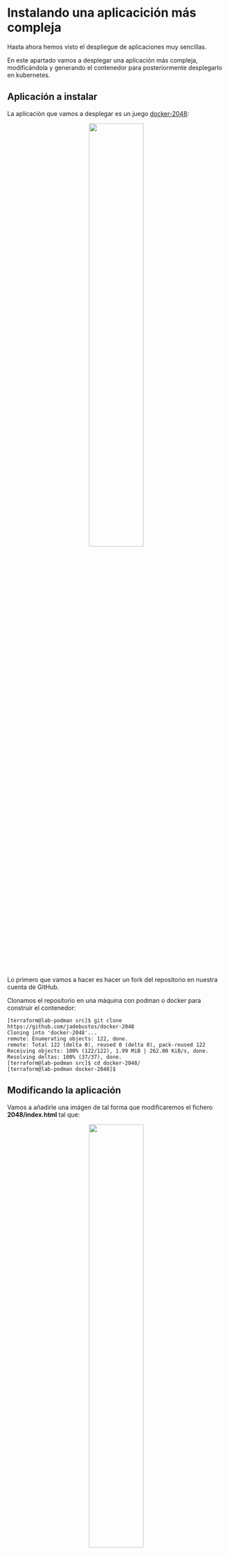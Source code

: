 # Instalando una aplicacición más compleja

Hasta ahora hemos visto el despliegue de aplicaciones muy sencillas.

En este apartado vamos a desplegar una aplicación más compleja, modificándola y generando el contenedor para posteriormente desplegarlo en kubernetes.

## Aplicación a instalar

La aplicación que vamos a desplegar es un juego [docker-2048](https://github.com/alexwhen/docker-2048):

<center><img src="../imgs/docker-2048.png" width="50%" height="50%"></center>

Lo primero que vamos a hacer es hacer un fork del repositorio en nuestra cuenta de GitHub.

Clonamos el repositorio en una máquina con podman o docker para construir el contenedor:

```console
[terraform@lab-podman src]$ git clone https://github.com/jadebustos/docker-2048
Cloning into 'docker-2048'...
remote: Enumerating objects: 122, done.
remote: Total 122 (delta 0), reused 0 (delta 0), pack-reused 122
Receiving objects: 100% (122/122), 1.99 MiB | 262.00 KiB/s, done.
Resolving deltas: 100% (37/37), done.
[terraform@lab-podman src]$ cd docker-2048/
[terraform@lab-podman docker-2048]$
```

## Modificando la aplicación

Vamos a añadirle una imágen de tal forma que modificaremos el fichero **2048/index.html** tal que:

<center><img src="../imgs/docker-2048-kubernetes.png" width="50%" height="50%"/></center>

Incluyendo la imagen que hayamos elegido en el directorio **2048/meta**.

Es necesario incluir estos cambios en el fichero Dockerfile. El Docker file original:

```dockerfile
FROM alpine:latest

MAINTAINER yourname <your@email> 

RUN apk --update add nginx

COPY 2048 /usr/share/nginx/html

EXPOSE 80

CMD ["nginx", "-g", "daemon off;"]
```

Como se copia todo el contenido del directorio 2048 automáticamente se copian las modificaciones que hemos hecho. Por lo tanto vamos generar la imagen:

```console
[terraform@lab-podman docker-2048]$ buildah bud -t 2048-game .
STEP 1: FROM alpine:latest
...
[terraform@lab-podman docker-2048]$ podman images
REPOSITORY                TAG     IMAGE ID      CREATED         SIZE
localhost/2048-game       latest  fd338acb5eb5  45 seconds ago  9.97 MB
docker.io/library/alpine  latest  e50c909a8df2  4 days ago      5.88 MB
[terraform@lab-podman docker-2048]$ 
```

> ![TIP](../imgs/tip-icon.png) Vamos a utilizar **podman** y **buildah**. Deberías probar a reproducir los pasos con **docker**.

Arrancamos el contenedor:

```console
[terraform@lab-podman docker-2048]$ podman run -d -p 8080:80 localhost/2048-game
15acafbc214b2440b0b4bedf5059182671ab6381bd4e5473cd3c62a88a65a379
[terraform@lab-podman docker-2048]$ podman ps
CONTAINER ID  IMAGE   COMMAND  CREATED  STATUS  PORTS   NAMES
[terraform@lab-podman docker-2048]$ podman ps -a
CONTAINER ID  IMAGE                COMMAND               CREATED        STATUS                    PORTS                 NAMES
15acafbc214b  localhost/2048-game  nginx -g daemon o...  7 seconds ago  Exited (1) 6 seconds ago  0.0.0.0:8080->80/tcp  cool_mestorf
[terraform@lab-podman docker-2048]$ 
```

El contenedor arranca y se para. Debería permanecer arrancado, veamos a ver si en los logs vemos alguna pista que nos indique que pudiera estar pasando:

```console
[terraform@lab-podman docker-2048]$ podman ps -a
CONTAINER ID  IMAGE                COMMAND               CREATED        STATUS                    PORTS                 NAMES
15acafbc214b  localhost/2048-game  nginx -g daemon o...  7 seconds ago  Exited (1) 6 seconds ago  0.0.0.0:8080->80/tcp  cool_mestorf
[terraform@lab-podman docker-2048]$ podman logs 15acafbc214b
nginx: [emerg] open() "/run/nginx/nginx.pid" failed (2: No such file or directory)
[terraform@lab-podman docker-2048]$ 
```

El problema es que no puede crear el fichero de pid para el proceso de nginx. Esto puede ser debido a dos cosas a que no exista el directorio o no tenga permisos de escritura. Ejecutemos una shell en el contenedor:

```console
[terraform@lab-podman docker-2048]$ podman run -it -p 8080:80 localhost/2048-game /bin/ash
/ # ls -lh /run/nginx
ls: /run/nginx: No such file or directory
/ # 
```

> ![INFORMATION](../imgs/information-icon.png) Existen diferentes shell, las más utilizadas suelen ser **/bin/bash** o **/bin/sh** pero no necesariamente tienen que estar en la imagen del contenedor. En este caso la imagen del contenedor contiene **/bin/ash**.

No existe el directorio donde nginx tiene que crear el fichero para el pid. Por lo tanto vamos a crearlo en el Dockerfile y volvemos a crear la imagen. El Dockerfile quedará:

```dockerfile
FROM alpine:latest

MAINTAINER yourname <your@email> 

RUN apk --update add nginx
RUN mkdir /run/nginx

COPY 2048 /usr/share/nginx/html

EXPOSE 80

CMD ["nginx", "-g", "daemon off;"]
```

Volvemos a construir la imagen del contenedor y lo arrancamos:

```console
[terraform@lab-podman docker-2048]$ buildah bud -t 2048-game .
...
[terraform@lab-podman docker-2048]$ podman run -d -p 8080:80 localhost/2048-game
ac2390cf18ef38c1ce77eed499b6839e623bdcf149251d572b121627ac45d4ac
[terraform@lab-podman docker-2048]$ podman ps
CONTAINER ID  IMAGE   COMMAND  CREATED  STATUS  PORTS   NAMES
ac2390cf18ef  localhost/2048-game  nginx -g daemon o...  18 seconds ago  Up 16 seconds ago  0.0.0.0:8080->80/tcp  silly_jennings
[terraform@lab-podman docker-2048]$ 
```
La imagen del contenedor ya arranca.

Vamos a arrancar un navegador y acceder a la aplicación para comprobar que funciona correctamente:

Nos conectamos con un navegador:

<center><img src="../imgs/docker-2048-nginx-404.png" width="90%" height="90%"/></center>

> ![TIP](../imgs/tip-icon.png) Tendrás que abrir el puerto en el firewall para poder acceder:
> ```console 
> [root@lab-podman ~]# firewall-cmd --permanent --add-port=8080/tcp
> success
> [root@lab-podman ~]# firewall-cmd --reload
> success
> [root@lab-podman ~]# 
> ```

Vemos que la aplicación no se muestra, luego hay algún error. Por el Dockerfile vemos que la aplicación se copia al directorio **/usr/share/nginx/html**, vamos a ver si en los logs se muestra algo:

```console
[terraform@lab-podman docker-2048]$ podman ps
CONTAINER ID  IMAGE                COMMAND               CREATED         STATUS             PORTS                 NAMES
ac2390cf18ef  localhost/2048-game  nginx -g daemon o...  14 minutes ago  Up 14 minutes ago  0.0.0.0:8080->80/tcp  silly_jennings
[terraform@lab-podman docker-2048]$ podman logs ac2390cf18ef
[terraform@lab-podman docker-2048]$ 
```

Como no vemos nada nos conectamos al contenedor:

```console
[terraform@lab-podman docker-2048]$ podman exec -it ac2390cf18ef /bin/ash
/ # ps ax
PID   USER     TIME  COMMAND
    1 root      0:00 nginx: master process nginx -g daemon off;
    6 nginx     0:00 nginx: worker process
    7 nginx     0:00 nginx: worker process
    8 root      0:00 /bin/ash
   14 root      0:00 ps ax
/ # ls -lh /usr/share/nginx/
total 4K     
drwxr-xr-x    5 root     root         118 Feb  2 18:46 html
-rw-r--r--    1 root     root         342 Jan  7 22:53 http-default_server.conf
/ # ls -lh /usr/share/nginx/html/
total 20K    
-rw-rw-r--    1 root     root        1.9K Feb  2 16:43 CONTRIBUTING.md
-rw-rw-r--    1 root     root        4.2K Feb  2 16:43 favicon.ico
-rw-rw-r--    1 root     root        4.1K Feb  2 17:05 index.html
drwxrwxr-x    2 root     root         252 Feb  2 16:43 js
drwxrwxr-x    2 root     root         147 Feb  2 17:05 meta
drwxrwxr-x    3 root     root          72 Feb  2 16:43 style
/ #
```

La aplicacion se encuentra en el directorio correcto, **nginx** está arrancado como root y por los permisos sobre los directorios **nginx** puede acceder al contenido sin embargo no está encontrando la aplicación para servirla. Vamos a comprobar la configuración de **nginx**:

```console
/ # nginx -t
nginx: the configuration file /etc/nginx/nginx.conf syntax is ok
nginx: configuration file /etc/nginx/nginx.conf test is successful
/ # nginx -V
nginx version: nginx/1.18.0
built with OpenSSL 1.1.1i  8 Dec 2020
TLS SNI support enabled
configure arguments: --prefix=/var/lib/nginx --sbin-path=/usr/sbin/nginx --modules-path=/usr/lib/nginx/modules --conf-path=/etc/nginx/nginx.conf --pid-path=/run/nginx/nginx.pid --lock-path=/run/nginx/nginx.lock --http-client-body-temp-path=/var/lib/nginx/tmp/client_body --http-proxy-temp-path=/var/lib/nginx/tmp/proxy --http-fastcgi-temp-path=/var/lib/nginx/tmp/fastcgi --http-uwsgi-temp-path=/var/lib/nginx/tmp/uwsgi --http-scgi-temp-path=/var/lib/nginx/tmp/scgi --with-perl_modules_path=/usr/lib/perl5/vendor_perl --user=nginx --group=nginx --with-threads --with-file-aio --with-http_ssl_module --with-http_v2_module --with-http_realip_module --with-http_addition_module --with-http_xslt_module=dynamic --with-http_image_filter_module=dynamic --with-http_geoip_module=dynamic --with-http_sub_module --with-http_dav_module --with-http_flv_module --with-http_mp4_module --with-http_gunzip_module --with-http_gzip_static_module --with-http_auth_request_module --with-http_random_index_module --with-http_secure_link_module --with-http_degradation_module --with-http_slice_module --with-http_stub_status_module --with-http_perl_module=dynamic --with-mail=dynamic --with-mail_ssl_module --with-stream=dynamic --with-stream_ssl_module --with-stream_realip_module --with-stream_geoip_module=dynamic --with-stream_ssl_preread_module --add-dynamic-module=/home/buildozer/aports/main/nginx/src/njs-0.5.0/nginx --add-dynamic-module=/home/buildozer/aports/main/nginx/src/ngx_devel_kit-0.3.1/ --add-dynamic-module=/home/buildozer/aports/main/nginx/src/ngx_brotli-1.0.0rc/ --add-dynamic-module=/home/buildozer/aports/main/nginx/src/ngx_cache_purge-2.5.1/ --add-dynamic-module=/home/buildozer/aports/main/nginx/src/nginx-dav-ext-module-3.0.0/ --add-dynamic-module=/home/buildozer/aports/main/nginx/src/echo-nginx-module-0.62/ --add-dynamic-module=/home/buildozer/aports/main/nginx/src/encrypted-session-nginx-module-0.08/ --add-dynamic-module=/home/buildozer/aports/main/nginx/src/ngx-fancyindex-0.5.1/ --add-dynamic-module=/home/buildozer/aports/main/nginx/src/headers-more-nginx-module-0.33/ --add-dynamic-module=/home/buildozer/aports/main/nginx/src/lua-nginx-module-0.10.19/ --add-dynamic-module=/home/buildozer/aports/main/nginx/src/lua-upstream-nginx-module-0.07/ --add-dynamic-module=/home/buildozer/aports/main/nginx/src/nchan-1.2.7/ --add-dynamic-module=/home/buildozer/aports/main/nginx/src/nginx-http-shibboleth-2.0.1/ --add-dynamic-module=/home/buildozer/aports/main/nginx/src/redis2-nginx-module-0.15/ --add-dynamic-module=/home/buildozer/aports/main/nginx/src/set-misc-nginx-module-0.32/ --add-dynamic-module=/home/buildozer/aports/main/nginx/src/nginx-upload-progress-module-0.9.2/ --add-dynamic-module=/home/buildozer/aports/main/nginx/src/nginx-upstream-fair-0.1.3/ --add-dynamic-module=/home/buildozer/aports/main/nginx/src/nginx-rtmp-module-1.2.1/ --add-dynamic-module=/home/buildozer/aports/main/nginx/src/nginx-vod-module-1.27/ --add-dynamic-module=/home/buildozer/aports/main/nginx/src/ngx_http_geoip2_module-3.3/ --add-dynamic-module=/home/buildozer/aports/main/nginx/src/naxsi-1.3/naxsi_src --add-dynamic-module=/home/buildozer/aports/main/nginx/src/mod_zip-1.2.0/ --add-dynamic-module=/home/buildozer/aports/main/nginx/src/nginx-module-vts-0.1.18/ --add-dynamic-module=/home/buildozer/aports/main/nginx/src/traffic-accounting-nginx-module-2.0/ --add-dynamic-module=/home/buildozer/aports/main/nginx/src/ngx_http_untar_module-1.0/ --add-dynamic-module=/home/buildozer/aports/main/nginx/src/ngx_upstream_jdomain-1.1.5/ --add-dynamic-module=/home/buildozer/aports/main/nginx/src/nginx_cookie_flag_module-1.1.0/ --add-dynamic-module=/home/buildozer/aports/main/nginx/src/array-var-nginx-module-0.05/
/ # ls -lh /var/lib/
total 0      
drwxr-xr-x    2 root     root           6 Jan 28 21:51 apk
drwxr-xr-x    2 root     root           6 Jan 28 21:51 misc
drwxr-x---    4 nginx    nginx         17 Feb  2 18:46 nginx
drwxr-xr-x    2 root     root           6 Jan 28 21:51 udhcpd
/ # ls -lh /var/lib/nginx/
total 0      
drwxr-xr-x    2 root     root          40 Feb  2 18:46 html
lrwxrwxrwx    1 root     root          14 Feb  2 18:46 logs -> /var/log/nginx
lrwxrwxrwx    1 root     root          22 Feb  2 18:46 modules -> /usr/lib/nginx/modules
lrwxrwxrwx    1 root     root          10 Feb  2 18:46 run -> /run/nginx
drwx------    7 nginx    nginx         78 Feb  2 18:46 tmp
/ # 
```

+ Con **nginx -t** vemos que la sintaxis del fichero de configuración es la correcta.

+ Con **nginx -V** vemos la versión y las opciones de configuración.

Si nos fijamos vemos que **--prefix=/var/lib/nginx** esta opción de dice a **nginx** donde buscar las aplicaciones a servir, pero según el Dockerfile la aplicación la hemos copiado a **/usr/share/nginx/html** luego no está encontrando la aplicación.

Ya hemos encontrado dos fallos ¿El Dockerfile es erróneo? La respuesta es no. Si nos vamos al [repositorio de la aplicación](https://github.com/alexwhen/docker-2048) podemos ver que el fichero Dockefile fue modificado por última vez hace seis años. Y si vamos al [repositorio en Docker Hub](https://hub.docker.com/r/alexwhen/docker-2048) podemos ver que la imagen del contenedor publicada tiene también seis años.

Al construir la imagen se construye sobre la imagen **alpine:latest** que, obviamente, en seis años ha ido evolucionando. Entre otras cosas la versión de **ngnix** es diferente y por ese motivo nos hemos encontrado los problemas que hemos tenido.

Deberíamos comprobar la configuración de **nginx** para asegurarnos de que todo está bien, lo que vamos a hacer es incluir nuestro fichero de configuración de **nginx** y vamos a cambiar el directorio donde se copia la aplicación por el que tenemos configurado en la nueva versión de la configuración de **nginx**. El Dockerfile:

```dockerfile
FROM alpine:latest

MAINTAINER yourname <your@email> 

RUN apk --update add nginx
RUN mkdir /run/nginx

COPY 2048 /var/lib/nginx/html
COPY nginx.conf /etc/nginx

EXPOSE 80

CMD ["nginx", "-g", "daemon off;"]
```

El fichero de configuración de **nginx**:

```bash
worker_processes  1;
events {
    worker_connections  1024;
}
http {
    include /etc/nginx/mime.types;
    default_type  application/octet-stream;
    sendfile        on;
    keepalive_timeout  65;
    server {
        listen       80;
        server_name  localhost;
        location / {
            include /etc/nginx/mime.types;
            root   html;
            index  index.html index.htm;
        }
    }
```

Salimos del contenedor, lo destruimos. Creamos la nueva imagen e instanciamos un nuevo contenedor a partir de la imagen nueva:

```console
/ # exit
[terraform@lab-podman docker-2048]$ podman ps
CONTAINER ID  IMAGE                COMMAND               CREATED         STATUS             PORTS                 NAMES
ac2390cf18ef  localhost/2048-game  nginx -g daemon o...  35 minutes ago  Up 35 minutes ago  0.0.0.0:8080->80/tcp  silly_jennings
[terraform@lab-podman docker-2048]$ podman stop ac2390cf18ef
ac2390cf18ef38c1ce77eed499b6839e623bdcf149251d572b121627ac45d4ac
[terraform@lab-podman docker-2048]$ podman rm ac2390cf18ef
ac2390cf18ef38c1ce77eed499b6839e623bdcf149251d572b121627ac45d4ac
[terraform@lab-podman docker-2048]$ buildah bud -t 2048-game .
...
[terraform@lab-podman docker-2048]$ podman run -d -p 8080:80 localhost/2048-game
a097a4469c2342044e1916b8dbe5f743471cf3d2acd98e54220ac90572e41a09
[terraform@lab-podman docker-2048]$ podman ps
CONTAINER ID  IMAGE                COMMAND               CREATED         STATUS            PORTS                 NAMES
a097a4469c23  localhost/2048-game  nginx -g daemon o...  10 seconds ago  Up 9 seconds ago  0.0.0.0:8080->80/tcp  cool_carson
[terraform@lab-podman docker-2048]$ podman logs a097a4469c23
[terraform@lab-podman docker-2048]$ 
```

Nos conectamos con un navegador:

<center><img src="../imgs/docker-2048-podman-ok.png" width="90%" height="90%"/></center>

Vemos que la aplicación ya se está ejecutando en el contenedor.

## Subiendo la imagen del contenedor a un repositorio de imágenes

Ahora necesitaremos subir la imagen a un registry. Podemos utilizar [quay.io](https://quay.io) o [Docker Hub](https://hub.docker.com/). Con lo cual será necesario crear una cuenta en uno de estos dos repositorios (o cualquier otro que utilices) y crear un repositorio público llamado **2048-game**.

> ![INFORMATION](../imgs/information-icon.png) En Noviembre de 2020 Docker cambió la política de descargas con lo cual si realizamos descargas anónimas, sin autenticar, se puede llegar a bloquear la descarga durante un tiempo por exceder el ancho de banda. Mas información [aquí](https://www.docker.com/increase-rate-limits).

Nos autenticamos en el registry que vayamos a utilizar, tageamos la imagen y hacemos push para subirla al repositorio:

```console
[terraform@lab-podman docker-2048]$ podman images
REPOSITORY                TAG     IMAGE ID      CREATED         SIZE
localhost/2048-game       latest  5b926764e9f4  19 minutes ago  9.96 MB
<none>                    <none>  fd338acb5eb5  3 hours ago     9.97 MB
docker.io/library/alpine  latest  e50c909a8df2  4 days ago      5.88 MB
[terraform@lab-podman docker-2048]$ [terraform@lab-podman docker-2048]$ podman login quay.io
Username: rhte_2019
Password: 
Login Succeeded!
[terraform@lab-podman docker-2048]$ podman tag localhost/2048-game quay.io/rhte_2019/2048-game:latest
[terraform@lab-podman docker-2048]$ podman push quay.io/rhte_2019/2048-game:latest
...
[terraform@lab-podman docker-2048]$
```

Vamos a inspeccionar la imagen que hemos subido al repositorio:

```console
[terraform@lab-podman docker-2048]$ skopeo inspect docker://quay.io/rhte_2019/2048-game:latest
{
    "Name": "quay.io/rhte_2019/2048-game",
    "Tag": "latest",
    "Digest": "sha256:4bda9f6bc946ddedb3475d32c23ecaa11198a8a88390cbe5b6818dbc297f6f95",
    "RepoTags": [
        "latest"
    ],
    "Created": "2021-02-02T20:04:27.861187092Z",
    "DockerVersion": "",
    "Labels": {
        "io.buildah.version": "1.16.7"
    },
    "Architecture": "amd64",
    "Os": "linux",
    "Layers": [
        "sha256:083086456ea59f2d6308d4559d99f5d06e5a5a5135ab00c79d82e6cc8c5e8aa9",
        "sha256:a3ed95caeb02ffe68cdd9fd84406680ae93d633cb16422d00e8a7c22955b46d4",
        "sha256:a3ed95caeb02ffe68cdd9fd84406680ae93d633cb16422d00e8a7c22955b46d4",
        "sha256:a3ed95caeb02ffe68cdd9fd84406680ae93d633cb16422d00e8a7c22955b46d4",
        "sha256:a3ed95caeb02ffe68cdd9fd84406680ae93d633cb16422d00e8a7c22955b46d4",
        "sha256:a3ed95caeb02ffe68cdd9fd84406680ae93d633cb16422d00e8a7c22955b46d4",
        "sha256:a3ed95caeb02ffe68cdd9fd84406680ae93d633cb16422d00e8a7c22955b46d4",
        "sha256:a3ed95caeb02ffe68cdd9fd84406680ae93d633cb16422d00e8a7c22955b46d4",
        "sha256:2cced5bacba76414d6fc1b71585320e72847fc4d2ba0473a5e5c6d7b0b15b91c"
    ],
    "Env": [
        "PATH=/usr/local/sbin:/usr/local/bin:/usr/sbin:/usr/bin:/sbin:/bin"
    ]
}
[terraform@lab-podman docker-2048]$ 
```

Como la imagen está funcionando vamos a subir a git los cambios que hemos realizado:

```console
[terraform@lab-podman docker-2048]$ git status
On branch master
Your branch is up to date with 'origin/master'.

Changes not staged for commit:
  (use "git add <file>..." to update what will be committed)
  (use "git restore <file>..." to discard changes in working directory)
	modified:   2048/index.html
	modified:   Dockerfile

Untracked files:
  (use "git add <file>..." to include in what will be committed)
	2048/meta/kubernetes.png
	nginx.conf

no changes added to commit (use "git add" and/or "git commit -a")
[terraform@lab-podman docker-2048]$ git add .
[terraform@lab-podman docker-2048]$ git commit -m "personalización imagen"
[master 1a73fb7] personalización imagen
 Committer: terraform created user <terraform@lab-podman.frontend.lab>
 4 files changed, 23 insertions(+), 1 deletion(-)
 create mode 100644 2048/meta/kubernetes.png
 create mode 100644 nginx.conf
[terraform@lab-podman docker-2048]$ git push
Username for 'https://github.com': jadebustos
Password for 'https://jadebustos@github.com': 
Enumerating objects: 13, done.
Counting objects: 100% (13/13), done.
Delta compression using up to 2 threads
Compressing objects: 100% (8/8), done.
Writing objects: 100% (8/8), 18.34 KiB | 9.17 MiB/s, done.
Total 8 (delta 3), reused 0 (delta 0), pack-reused 0
remote: Resolving deltas: 100% (3/3), completed with 3 local objects.
To https://github.com/jadebustos/docker-2048
   c6795ee..1a73fb7  master -> master
[terraform@lab-podman docker-2048]$ 
```

## Desplegando la imagen en kubernetes

Crearemos un namespace para el despliegue de la aplicación tal y como hemos visto anteriormente:

```console
[kubeadmin@master game]$ kubectl create namespace game
namespace/game created
[kubeadmin@master game]$
```

El fichero para el deployment:

```yaml
apiVersion: apps/v1
kind: Deployment
metadata:
  name: game
  namespace: game
  labels:
    app: game
spec:
  replicas: 1
  selector:
    matchLabels:
      app: game
  template:
    metadata:
      labels:
        app: game
    spec:
      containers:
      - name: game
        image: quay.io/rhte_2019/2048-game:latest
        ports:
        - containerPort: 80
        readinessProbe:
          httpGet:
            path: /
            port: 80
          initialDelaySeconds: 5
          periodSeconds: 5
          successThreshold: 1
```

Como el **nginx** en la imagen que hemos creado arranca en el puerto 80 lo configuramos y también indicamos la imagen que tiene que descargarse [quay.io/rhte_2019/2048-game:latest](quay.io/rhte_2019/2048-game:latest).

Lo siguiente que vamos a crear es el servicio que creará el endpoint donde la aplicación será accesible internamente dentro de kubernetes:

```yaml
apiVersion: v1
kind: Service
metadata:
    name: game-service
    namespace: game
spec:
    selector:
      app: game
    ports:
    - name: http
      protocol: TCP
      port: 80
      targetPort: 80
```

**port** hace referencia al puerto donde escuchará el servicio y **targetPort** indica el puerto donde se encuentra la aplicación dentro del contenedor.

Ahora será necesario crear el ingress de la aplicación que lo que hará es crear una regla en el ingress controller para poder llegar al servicio publicado para acceder al contenedor:

```yaml
apiVersion: networking.k8s.io/v1
kind: Ingress
metadata:
  name: game
  namespace: game
  labels:
    app: game
      annotations:
      haproxy.org/path-rewrite: "/"
spec:
  rules:
  - host: game.bar
    http:
      paths:
      - path: /game
        pathType: "Prefix"
        backend:
          service:
            name: game-service
            port:
              number: 80
```

Donde **number** hace referencia al puerto del servicio.

Creamos la configuración en un ConfigMap:

```yaml
apiVersion: v1
kind: ConfigMap
metadata:
  name: haproxy-configmap
  namespace: game
data:
  servers-increment: "42"
  ssl-redirect: "OFF"
```

Incluimos todo en un único fichero de configuración:

```yaml
apiVersion: apps/v1
kind: Deployment
metadata:
  name: game
  namespace: game
  labels:
    app: game
spec:
  replicas: 1
  selector:
    matchLabels:
      app: game
  template:
    metadata:
      labels:
        app: game
    spec:
      containers:
      - name: game
        image: quay.io/rhte_2019/2048-game:latest
        ports:
        - containerPort: 80
        readinessProbe:
          httpGet:
            path: /
            port: 80
          initialDelaySeconds: 5
          periodSeconds: 5
          successThreshold: 1
---
apiVersion: v1
kind: Service
metadata:
    name: game-service
    namespace: game
spec:
    selector:
      app: game
    ports:
    - name: http
      protocol: TCP
      port: 80
      targetPort: 80
---
apiVersion: networking.k8s.io/v1
kind: Ingress
metadata:
  name: game
  namespace: game
  labels:
    app: game
      annotations:
      haproxy.org/path-rewrite: "/"
spec:
  rules:
  - host: game.bar
    http:
      paths:
      - path: /game
        pathType: "Prefix"
        backend:
          service:
            name: game-service
            port:
              number: 80
---
apiVersion: v1
kind: ConfigMap
metadata:
  name: haproxy-configmap
  namespace: game
data:
  servers-increment: "42"
  ssl-redirect: "OFF"
```

Y hacemos el despliegue:

```console
[kubeadmin@master 2048-game]$ kubectl apply -f game.yaml 
deployment.apps/game created
service/game-service created
ingress.networking.k8s.io/game created
configmap/haproxy-configmap created
[kubeadmin@master 2048-game]$ 
```

Comprobamos el puerto que está exponiendo el Ingress Controller:

```console
[kubeadmin@master 2048-game]$ kubectl get svc --namespace=haproxy-controller
NAME                      TYPE        CLUSTER-IP       EXTERNAL-IP   PORT(S)                                     AGE
haproxy-ingress           NodePort    10.103.225.131   <none>        80:30432/TCP,443:31967/TCP,1024:31588/TCP   8d
ingress-default-backend   ClusterIP   10.96.170.15     <none>        8080/TCP                                    8d
[kubeadmin@master 2048-game]$ kubectl get ingress --namespace=game
NAME   CLASS    HOSTS      ADDRESS   PORTS   AGE
game   <none>   game.bar             80      10m
[kubeadmin@master 2048-game]$ kubectl describe ingress game --namespace=game
Name:             game
Namespace:        game
Address:          
Default backend:  default-http-backend:80 (<error: endpoints "default-http-backend" not found>)
Rules:
  Host        Path  Backends
  ----        ----  --------
  game.bar    
              /game   game-service:80 (192.169.112.36:80)
Annotations:  haproxy.org/path-rewrite: /
Events:       <none>
[kubeadmin@master 2048-game]$ 
```

Luego para acceder a la aplicación lo haremos a través de **http://<span></span>game.bar:30432/game**:

<center><img src="../imgs/docker-2048-error-01.png" width="90%" height="90%"/></center>

La aplicación no está cargando, abrimos el depurador del navegador a ver que vemos:

<center><img src="../imgs/docker-2048-debug-01.png" width="90%" height="90%"/></center>

Podemos ver que la url a la que estamos accediendo es **http://<span></span>game.bar:30432/game** sin embargo en la pantalla de debug vemos que los elementos que no encuentra los está intentando descargar desde **http://<span></span>game.bar:30432/js/application.js**.

Esto es debido a que en el ingress le hemos especificado que la ruta de la aplicación es **http://<span></span>game.bar:30432/game** pero sin embargo en el código html la ruta que hemos especificado **/game** no se considera.

Para solucionar esto hay varias alternativas:

+ Añadir variables de entorno en el yaml indicando la ruta y hacer que al arrancar el contenedor se modifique el código html para contemplar la ruta. La definición del deployment sería:

  ```yaml
  apiVersion: apps/v1
  kind: Deployment
  metadata:
    name: game
    namespace: game
    labels:
      app: game
  spec:
    replicas: 1
    selector:
      matchLabels:
        app: game
    template:
      metadata:
        labels:
          app: game
      spec:
        containers:
        - name: game
          image: quay.io/rhte_2019/2048-game:latest
          env:
          - name: ROUTE_PATH
            value: "game"
          ports:
          - containerPort: 80
          readinessProbe:
            httpGet:
              path: /
              port: 80
            initialDelaySeconds: 5
            periodSeconds: 5
            successThreshold: 1
  ```
  Luego habría que modificar el código html para que el script de arranque modificará el código html cogiendo el valor de la variable de entorno **ROUTE_PATH**.

+ Eliminar la ruta **/game** en el Ingress. La definición del Ingress de la aplicación sería:

  ```yaml
  apiVersion: networking.k8s.io/v1
  kind: Ingress
  metadata:
    name: game
    namespace: game
    labels:
      app: game
    annotations:
      haproxy.org/path-rewrite: "/"
  spec:
    rules:
    - host: game.bar
      http:
        paths:  
        - path: /
          pathType: "Prefix"
          backend:
            service:
              name: game-service
              port:
                number: 80
  ```

Vamos a utilizar esta última solución. Modificamos el Ingress de la aplicación, borramos el despliegue anterior y lo lanzamos:

```console
[kubeadmin@master 2048-game]$ kubectl delete namespace game
namespace "game" deleted
[kubeadmin@master 2048-game]$ kubectl create namespace game
namespace/game created
[kubeadmin@master 2048-game]$ kubectl apply -f game.yaml 
deployment.apps/game created
service/game-service created
ingress.networking.k8s.io/game created
configmap/haproxy-configmap created
[kubeadmin@master 2048-game]$ 
```

Accedemos con el navegador:

<center><img src="../imgs/docker-2048-error-02.png" width="90%" height="90%"/></center>

Seguimos teniendo el mismo problema. La aplicación no está cargando, abrimos el depurador del navegador a ver que vemos:

<center><img src="../imgs/docker-2048-debug-02.png" width="90%" height="90%"/></center>

Ahora vemos errores diferentes:

> The script from “http://<span></span>game.bar:30432/js/bind_polyfill.js” was loaded even though its MIME type (“text/html”) is not a valid JavaScript MIME type.
>
> Uncaught SyntaxError: expected expression, got '<'

Parece que no tiene problemas en descargarse el fichero de javasript pero el tipo MIME no es el correcto. Vamos a comprobar el comportamiento atacando al Ingress Controller:

```console
[kubeadmin@master 2048-game]$ curl -I -H 'Host: game.bar' 'http://192.168.1.110:30432/js/bind_polyfill.js'
HTTP/1.1 200 OK
server: nginx/1.18.0
date: Tue, 02 Feb 2021 23:56:22 GMT
content-type: text/html
content-length: 4069
last-modified: Tue, 02 Feb 2021 20:09:38 GMT
etag: "6019b182-fe5"
accept-ranges: bytes

[kubeadmin@master 2048-game]$ 
```

Efectivamente, vemos que se descarga bien, pero el tipo MIME debería ser **application/javascript**.

Vamos a atacar al endpoint interno a ver cual es el resultado:

```console
[kubeadmin@master 2048-game]$ kubectl describe ingress game --namespace=game
Name:             game
Namespace:        game
Address:          
Default backend:  default-http-backend:80 (<error: endpoints "default-http-backend" not found>)
Rules:
  Host        Path  Backends
  ----        ----  --------
  game.bar    
              /   game-service:80 (192.169.112.37:80)
Annotations:  haproxy.org/path-rewrite: /
Events:       <none>
[kubeadmin@master 2048-game]$ curl -I -H 'Host: game.bar' 'http://192.169.112.37:80/js/bind_polyfill.js'
HTTP/1.1 200 OK
Server: nginx/1.18.0
Date: Tue, 02 Feb 2021 23:58:23 GMT
Content-Type: application/javascript
Content-Length: 220
Last-Modified: Tue, 02 Feb 2021 16:43:58 GMT
Connection: keep-alive
ETag: "6019814e-dc"
Accept-Ranges: bytes

[kubeadmin@master 2048-game]$ 
```

Vemos que, sin embargo, desde el enpoint interno el tipo MIME es el correcto. Luego en el Ingress Controller parece que se están resescribiendo las cabeceras.

Vamos a conectarlos al Ingress Controller y ver la configuración para comprobar si hay alguna directiva que reescriba o fuerce las cabeceras:

```console
[kubeadmin@master 2048-game]$ kubectl exec --stdin --tty haproxy-ingress-67f7c8b555-j7qdp --namespace=haproxy-controller -- /bin/sh
/ $ cat /etc/haproxy/haproxy.cfg | grep -i header
  http-request set-header X-Forwarded-Proto https
/ $ cat /etc/haproxy/haproxy.cfg | grep -i mime
/ $ 
```

A priori no las hay. Podemos editar el fichero y revisarlo en detalle.

Si vamos a la definición del ingress de la aplicación:

```yaml
apiVersion: networking.k8s.io/v1
kind: Ingress
metadata:
  name: game
  namespace: game
  labels:
    app: game
  annotations:
    haproxy.org/path-rewrite: "/"
spec:
  rules:
  - host: game.bar
    http:
      paths:
      - path: /
        pathType: "Prefix"
        backend:
          service:
            name: game-service
            port:
              number: 80
```

Vemos que tenemos un rewrite, [path-rewrite](https://www.haproxy.com/documentation/kubernetes/1.4.5/configuration/ingress/), que reescribe la URL. Como es la única reescritura que hemos encontrado vamos a probar a eliminarla y relanzar el despliegue utilizando [game.yaml](2048/-game/game.yaml):

```console
[kubeadmin@master 2048-game]$ kubectl delete namespace game
namespace "game" deleted
[kubeadmin@master 2048-game]$ kubectl create namespace game
namespace/game created
[kubeadmin@master 2048-game]$ kubectl apply -f game.yaml 
deployment.apps/game created
service/game-service created
ingress.networking.k8s.io/game created
configmap/haproxy-configmap created
[kubeadmin@master 2048-game]$ 
```

> ![INFORMATION](../imgs/information-icon.png) [Annotations](https://kubernetes.io/es/docs/concepts/overview/working-with-objects/annotations/)

> ![INFORMATION](../imgs/information-icon.png) [Utilizando Annotations en el Ingress Controller](https://www.haproxy.com/documentation/kubernetes/1.4.5/configuration/ingress/)

Ataquemos al Ingress Controller y al enpoint interno a ver si hay cambios:

```console
[kubeadmin@master 2048-game]$ curl -I -H 'Host: game.bar' 'http://192.168.1.110:30432/js/bind_polyfill.js'
HTTP/1.1 200 OK
server: nginx/1.18.0
date: Wed, 03 Feb 2021 00:07:07 GMT
content-type: application/javascript
content-length: 220
last-modified: Tue, 02 Feb 2021 16:43:58 GMT
etag: "6019814e-dc"
accept-ranges: bytes

[kubeadmin@master 2048-game]$ kubectl describe ep game-service --namespace=game
Name:         game-service
Namespace:    game
Labels:       <none>
Annotations:  endpoints.kubernetes.io/last-change-trigger-time: 2021-02-03T00:06:54Z
Subsets:
  Addresses:          192.169.112.38
  NotReadyAddresses:  <none>
  Ports:
    Name  Port  Protocol
    ----  ----  --------
    http  80    TCP

Events:  <none>
[kubeadmin@master 2048-game]$ curl -I -H 'Host: game.bar' 'http://192.169.112.38:80/js/bind_polyfill.js'
HTTP/1.1 200 OK
Server: nginx/1.18.0
Date: Wed, 03 Feb 2021 00:08:51 GMT
Content-Type: application/javascript
Content-Length: 220
Last-Modified: Tue, 02 Feb 2021 16:43:58 GMT
Connection: keep-alive
ETag: "6019814e-dc"
Accept-Ranges: bytes

[kubeadmin@master 2048-game]$ 
```

Esta vez vemos que los tipos MIME si son correctos. Probemos a conectarnos con el navegador:

<center><img src="../imgs/docker-2048-kubernetes-ok.png" width="90%" height="90%"/></center>

La aplicación carga correctamente, probamos a jugar unas partidas y vemos que ya funciona correctamente.

## Conclusiones

Hemos desplegado una aplicación a sabiendas de que daría problemas para ilustrar no solo algunos de los problemas que nos podemos encontrar:

+ La imagen base ha cambiado y los cambios generan problemas que hay que depurar.
+ Problemas con la carga de elementos debido a problemas de rutas.
+ Reescritura de cabeceras.

También se ha visto como realizar un troubleshooting según se han ido encontrando los problemas.

